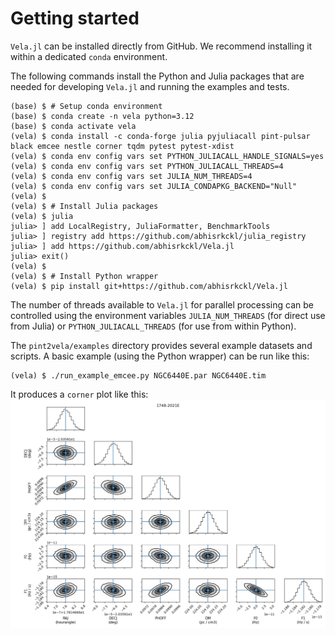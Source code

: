 # Getting started

`Vela.jl` can be installed directly from GitHub. We recommend installing it within a dedicated 
`conda` environment.

The following commands install the Python and Julia packages that are needed for developing `Vela.jl` and running the examples and tests.

```
(base) $ # Setup conda environment
(base) $ conda create -n vela python=3.12
(base) $ conda activate vela
(vela) $ conda install -c conda-forge julia pyjuliacall pint-pulsar black emcee nestle corner tqdm pytest pytest-xdist
(vela) $ conda env config vars set PYTHON_JULIACALL_HANDLE_SIGNALS=yes
(vela) $ conda env config vars set PYTHON_JULIACALL_THREADS=4
(vela) $ conda env config vars set JULIA_NUM_THREADS=4
(vela) $ conda env config vars set JULIA_CONDAPKG_BACKEND="Null"
(vela) $ 
(vela) $ # Install Julia packages
(vela) $ julia
julia> ] add LocalRegistry, JuliaFormatter, BenchmarkTools
julia> ] registry add https://github.com/abhisrkckl/julia_registry
julia> ] add https://github.com/abhisrkckl/Vela.jl
julia> exit()
(vela) $ 
(vela) $ # Install Python wrapper
(vela) $ pip install git+https://github.com/abhisrkckl/Vela.jl
```

The number of threads available to `Vela.jl` for parallel processing can be controlled 
using the environment variables `JULIA_NUM_THREADS` (for direct use from Julia) or `PYTHON_JULIACALL_THREADS` (for use from within Python).

The `pint2vela/examples` directory provides several example datasets and scripts.
A basic example (using the Python wrapper) can be run like this:
```
(vela) $ ./run_example_emcee.py NGC6440E.par NGC6440E.tim
```
It produces a `corner` plot like this:
![NGC6440E_posterior](NGC6440E_posterior.png)